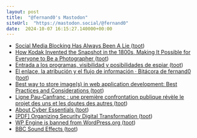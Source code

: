 ```yaml
---
layout: post
title:  "@fernand0's Mastodon"
siteUrl:  "https://mastodon.social/@fernand0"
date:  2024-10-07 16:15:27.140000+00:00
---
```

*  [Social Media Blocking Has Always Been A Lie ](https://shkspr.mobi/blog/2024/09/social-media-blocking-has-always-been-a-lie) ([toot](https://mastodon.social/@fernand0/113267030565638369))
*  [How Kodak Invented the Snapshot in the 1800s, Making It Possible for Everyone to Be a Photographer ](https://www.openculture.com/2024/09/how-kodak-invented-the-snapshot-in-the-1800s-making-it-possible-for-everyone-to-be-a-photographer.htm) ([toot](https://mastodon.social/@fernand0/113266927962607632))
*  [Entrada a los programas, visibilidad y posibilidades de espiar ](http://fernand0.github.io//entrada-estandar-programas-parametros) ([toot](https://mastodon.social/@fernand0/113266911810821129))
*  [El enlace, la atribución y el flujo de información · Bitácora de fernand0 ](http://blog.elmundoesimperfecto.com/2024/10/07/enlazar-y-atribuir) ([toot](https://mastodon.social/@fernand0/113266829865686102))
*  [Best way to store image(s) in web application development: Best Practices and Considerations ](https://medium.com/@hassaanistic/best-way-to-store-image-in-any-web-application-development-best-practices-and-considerations-4fbacdf066d) ([toot](https://mastodon.social/@fernand0/113266621725655802))
*  [Ligne Pau-Canfranc : une première confrontation publique révèle le projet des uns et les doutes des autres ](https://www.larepubliquedespyrenees.fr/economie/pau-canfranc/ligne-pau-canfranc-une-premiere-confrontation-publique-revelant-le-projet-des-uns-et-les-doutes-des-autres-21523110.ph) ([toot](https://mastodon.social/@fernand0/113265864722848997))
*  [About Cyber Essentials ](https://www.ncsc.gov.uk/cyberessentials/overvie) ([toot](https://mastodon.social/@fernand0/113265693755902545))
*  [[PDF] Organizing Security Digital Transformation   ](https://services.google.com/fh/files/misc/organizing_security_digital_transformation.pdf) ([toot](https://mastodon.social/@fernand0/113265440127838163))
*  [WP Engine is banned from WordPress.org ](https://wordpress.org/news/2024/09/wp-engine-banned) ([toot](https://mastodon.social/@fernand0/113265276212868168))
*  [BBC Sound Effects ](https://sound-effects.bbcrewind.co.uk/search?cat=Machine) ([toot](https://mastodon.social/@fernand0/113264932787004190))
